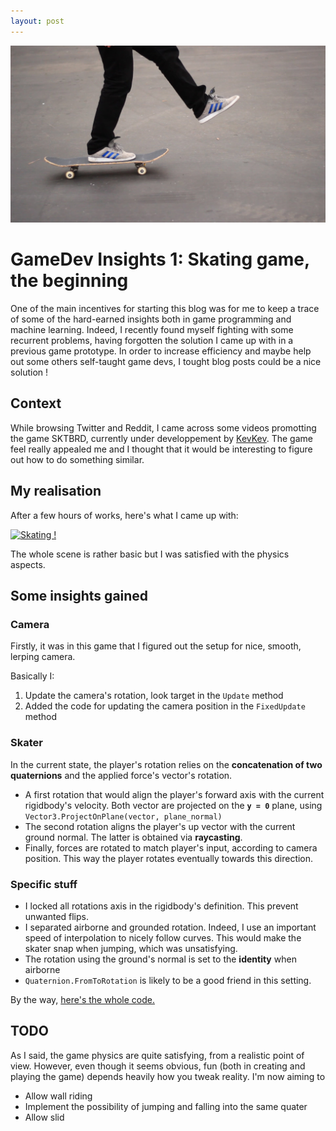 ```yaml
---
layout: post
---
```

<img src="/images/skate1.jpg" class="fit image">

# GameDev Insights 1: Skating game, the beginning

One of the main incentives for starting this blog was for me to keep a trace of some of the hard-earned insights both in game programming and machine learning. Indeed, I recently found myself fighting with some recurrent problems, having forgotten the solution I came up with in a previous game prototype. In order to increase efficiency and maybe help out some others self-taught game devs, I tought blog posts could be a nice solution !

## Context 

While browsing Twitter and Reddit, I came across some videos promotting the game SKTBRD, currently under developpement by [KevKev](https://twitter.com/Der_Kevin). The game feel really appealed me and I thought that it would be interesting to figure out how to do something similar. 

## My realisation

After a few hours of works, here's what I came up with: 

[![Skating ! ](http://img.youtube.com/vi/kTH7jAw3kyk/0.jpg)](http://www.youtube.com/watch?v=kTH7jAw3kyk "Skating")

The whole scene is rather basic but I was satisfied with the physics aspects.


## Some insights gained  

### Camera
Firstly, it was in this game that I figured out the setup for nice, smooth, lerping camera. 

Basically I: 

1. Update the camera's rotation, look target in the `Update` method 
1. Added the code for updating the camera position in the `FixedUpdate` method

### Skater

In the current state, the player's rotation relies on the **concatenation of two quaternions** and the applied force's vector's rotation. 

* A first rotation that would align the player's forward axis with the current rigidbody's velocity. Both vector are projected on the **`y = 0`** plane, using `Vector3.ProjectOnPlane(vector, plane_normal)`
* The second rotation aligns the player's up vector with the current ground normal. The latter is obtained via **raycasting**. 
* Finally, forces are rotated to match player's input, according to camera position. This way the player rotates eventually towards this direction. 


### Specific stuff

* I locked all rotations axis in the rigidbody's definition. This prevent unwanted flips. 
* I separated airborne and grounded rotation. Indeed, I use an important speed of interpolation to nicely follow curves. This would make the skater snap when jumping, which was unsatisfying.  
* The rotation using the ground's normal is set to the **identity** when airborne
* `Quaternion.FromToRotation` is likely to be a good friend in this setting.

By the way, [here's the whole code.](https://github.com/Mehd6384/Unity/tree/master/SkatingGame)

## TODO

As I said, the game physics are quite satisfying, from a realistic point of view. However, even though it seems obvious, fun (both in creating and playing the game) depends heavily how you tweak reality. I'm now aiming to 
* Allow wall riding
* Implement the possibility of jumping and falling into the same quater
* Allow slid